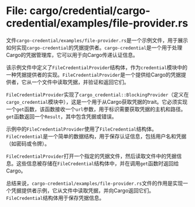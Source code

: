 # File: cargo/credential/cargo-credential/examples/file-provider.rs

文件`cargo-credential/examples/file-provider.rs`是一个示例文件，用于展示如何实现`cargo-credential`的凭据提供者。`cargo-credential`是一个用于处理Cargo的凭据管理库，它可以用于向Cargo传递认证信息。

该示例文件中定义了`FileCredentialProvider`结构体，作为`credential`模块中的一种凭据提供者的实现。`FileCredentialProvider`是一个提供给Cargo的凭据提供者，它从一个文件中读取凭据，并验证和返回它们。

`FileCredentialProvider`实现了`cargo_credential::BlockingProvider`（定义在`cargo_credential`模块中），这是一个用于从Cargo获取凭据的trait。它必须实现一个`get`函数，该函数接收一个`url`参数，用于标识需要获取凭据的主机和路径。`get`函数返回一个`Result`，其中包含凭据或错误。

示例中的`FileCredentialProvider`使用了`FileCredential`结构体。`FileCredential`是一个简单的数据结构，用于保存认证信息，包括用户名和凭据（如密码或令牌）。

`FileCredentialProvider`打开一个指定的凭据文件，然后读取文件中的凭据信息。这些信息被存储在`FileCredential`结构体中，并在调用`get`函数时返回给Cargo。

总结来说，`cargo-credential/examples/file-provider.rs`文件的作用是实现一个凭据提供者示例，它从文件中读取凭据，并向Cargo返回它们。`FileCredential`结构体用于保存凭据信息。

